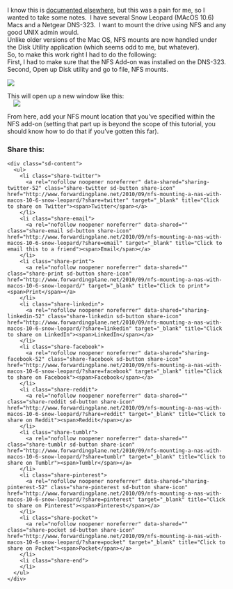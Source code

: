 I know this is [documented elsewhere](http://hints.macworld.com/article.php?story=20090830073912179), but this was a pain for me, so I wanted to take some notes.  I have several Snow Leopard (MAcOS 10.6) Macs and a Netgear DNS-323.  I want to mount the drive using NFS and any good UNIX admin would.  
Unlike older versions of the Mac OS, NFS mounts are now handled under the Disk Utility application (which seems odd to me, but whatever).  
So, to make this work right I had to do the following:  
First, I had to make sure that the NFS Add-on was installed on the DNS-323.  
Second, Open up Disk utility and go to file, NFS mounts. 

<div style="clear: both; text-align: center;">
  <a href="http://4.bp.blogspot.com/_t5EEUl7btNU/TIR2joSzRDI/AAAAAAAAC_A/jIWYuHwgZ-c/s1600/Screen+shot+2010-09-06+at+12.02.59+AM.png" style="clear: left; float: left; margin-bottom: 1em; margin-right: 1em;"><img border="0" src="http://4.bp.blogspot.com/_t5EEUl7btNU/TIR2joSzRDI/AAAAAAAAC_A/jIWYuHwgZ-c/s320/Screen+shot+2010-09-06+at+12.02.59+AM.png" /></a>
</div>

<div style="clear: both; text-align: left;">
</div>

<div style="clear: both; text-align: left;">
  This will open up a new window like this:
</div>

<div style="clear: both; text-align: left;">
</div>

<div style="clear: both; text-align: left;">
  <a href="http://2.bp.blogspot.com/_t5EEUl7btNU/TIR2u9UMXQI/AAAAAAAAC_I/oZBsg4qkZ3Y/s1600/Screen+shot+2010-09-06+at+12.03.18+AM.png" style="margin-left: 1em; margin-right: 1em;"><img border="0" src="http://2.bp.blogspot.com/_t5EEUl7btNU/TIR2u9UMXQI/AAAAAAAAC_I/oZBsg4qkZ3Y/s320/Screen+shot+2010-09-06+at+12.03.18+AM.png" /></a>
</div>

<div style="clear: both; text-align: center;">
</div>

From here, add your NFS mount location that you&#8217;ve specified within the NFS add-on (setting that part up is beyond the scope of this tutorial, you should know how to do that if you&#8217;ve gotten this far).

<div class="sharedaddy sd-sharing-enabled">
  <div class="robots-nocontent sd-block sd-social sd-social-icon-text sd-sharing">
    <h3 class="sd-title">
      Share this:
    </h3>
    
    <div class="sd-content">
      <ul>
        <li class="share-twitter">
          <a rel="nofollow noopener noreferrer" data-shared="sharing-twitter-52" class="share-twitter sd-button share-icon" href="http://www.forwardingplane.net/2010/09/nfs-mounting-a-nas-with-macos-10-6-snow-leopard/?share=twitter" target="_blank" title="Click to share on Twitter"><span>Twitter</span></a>
        </li>
        <li class="share-email">
          <a rel="nofollow noopener noreferrer" data-shared="" class="share-email sd-button share-icon" href="http://www.forwardingplane.net/2010/09/nfs-mounting-a-nas-with-macos-10-6-snow-leopard/?share=email" target="_blank" title="Click to email this to a friend"><span>Email</span></a>
        </li>
        <li class="share-print">
          <a rel="nofollow noopener noreferrer" data-shared="" class="share-print sd-button share-icon" href="http://www.forwardingplane.net/2010/09/nfs-mounting-a-nas-with-macos-10-6-snow-leopard/" target="_blank" title="Click to print"><span>Print</span></a>
        </li>
        <li class="share-linkedin">
          <a rel="nofollow noopener noreferrer" data-shared="sharing-linkedin-52" class="share-linkedin sd-button share-icon" href="http://www.forwardingplane.net/2010/09/nfs-mounting-a-nas-with-macos-10-6-snow-leopard/?share=linkedin" target="_blank" title="Click to share on LinkedIn"><span>LinkedIn</span></a>
        </li>
        <li class="share-facebook">
          <a rel="nofollow noopener noreferrer" data-shared="sharing-facebook-52" class="share-facebook sd-button share-icon" href="http://www.forwardingplane.net/2010/09/nfs-mounting-a-nas-with-macos-10-6-snow-leopard/?share=facebook" target="_blank" title="Click to share on Facebook"><span>Facebook</span></a>
        </li>
        <li class="share-reddit">
          <a rel="nofollow noopener noreferrer" data-shared="" class="share-reddit sd-button share-icon" href="http://www.forwardingplane.net/2010/09/nfs-mounting-a-nas-with-macos-10-6-snow-leopard/?share=reddit" target="_blank" title="Click to share on Reddit"><span>Reddit</span></a>
        </li>
        <li class="share-tumblr">
          <a rel="nofollow noopener noreferrer" data-shared="" class="share-tumblr sd-button share-icon" href="http://www.forwardingplane.net/2010/09/nfs-mounting-a-nas-with-macos-10-6-snow-leopard/?share=tumblr" target="_blank" title="Click to share on Tumblr"><span>Tumblr</span></a>
        </li>
        <li class="share-pinterest">
          <a rel="nofollow noopener noreferrer" data-shared="sharing-pinterest-52" class="share-pinterest sd-button share-icon" href="http://www.forwardingplane.net/2010/09/nfs-mounting-a-nas-with-macos-10-6-snow-leopard/?share=pinterest" target="_blank" title="Click to share on Pinterest"><span>Pinterest</span></a>
        </li>
        <li class="share-pocket">
          <a rel="nofollow noopener noreferrer" data-shared="" class="share-pocket sd-button share-icon" href="http://www.forwardingplane.net/2010/09/nfs-mounting-a-nas-with-macos-10-6-snow-leopard/?share=pocket" target="_blank" title="Click to share on Pocket"><span>Pocket</span></a>
        </li>
        <li class="share-end">
        </li>
      </ul>
    </div>
  </div>
</div>
